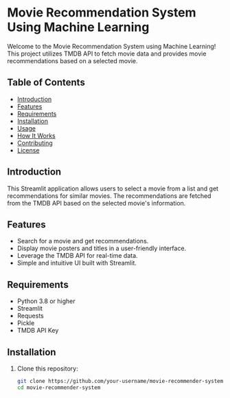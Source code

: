 # Movie Recommendation System Using Machine Learning

Welcome to the Movie Recommendation System using Machine Learning! This project utilizes TMDB API to fetch movie data and provides movie recommendations based on a selected movie.

## Table of Contents

- [Introduction](#introduction)
- [Features](#features)
- [Requirements](#requirements)
- [Installation](#installation)
- [Usage](#usage)
- [How It Works](#how-it-works)
- [Contributing](#contributing)
- [License](#license)

## Introduction

This Streamlit application allows users to select a movie from a list and get recommendations for similar movies. The recommendations are fetched from the TMDB API based on the selected movie's information.

## Features

- Search for a movie and get recommendations.
- Display movie posters and titles in a user-friendly interface.
- Leverage the TMDB API for real-time data.
- Simple and intuitive UI built with Streamlit.

## Requirements

- Python 3.8 or higher
- Streamlit
- Requests
- Pickle
- TMDB API Key

## Installation

1. Clone this repository:
   ```bash
   git clone https://github.com/your-username/movie-recommender-system.git
   cd movie-recommender-system

